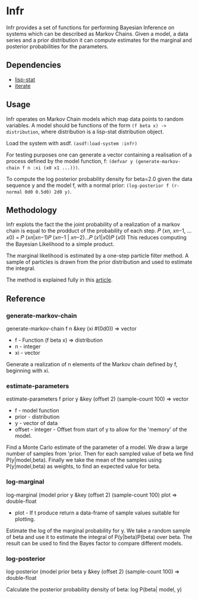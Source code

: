 # Infr
Infr provides a set of functions for performing Bayesian Inference on systems which can be described as Markov Chains. Given a model, a data series and a prior distribution it can compute estimates for the marginal and posterior probabilities for the parameters.

## Dependencies

* [lisp-stat](https://lisp-stat.dev)
* [iterate](https://iterate.common-lisp.dev)

## Usage
Infr operates on Markov Chain models which map data points to random variables. A model should be functions of the form `(f beta x) -> distribution`, where distribution is a lisp-stat distribution object.

Load the system with asdf.
```(asdf:load-system :infr)```

For testing purposes one can generate a vector containing a realisation of a process defined by the model function, f:
```(defvar y (generate-markov-chain f n :xi (x0 x1 ...)))```.

To compute the log posterior probability density for beta=2.0 given the data sequence y and the model f, with a normal prior:
```(log-posterior f (r-normal 0d0 0.5d0) 2d0 y)```.

## Methodology
Infr explots the fact the the joint probability of a realization of a markov chain is equal to the prodduct of the probability of each step.
𝑃 (𝑥𝑛, 𝑥𝑛−1, …𝑥0) = 𝑃 (𝑥𝑛|𝑥𝑛−1)𝑃 (𝑥𝑛−1 | 𝑥𝑛−2)…𝑃 (𝑥1|𝑥0)𝑃 (𝑥0)
This reduces computing the Bayesian Likelihood to a simple product.

The marginal likelihood is estimated by a one-step particle filter method. A sample of particles is drawn from the prior distribution and used to estimate the integral.

The method is explained fully in this [article](Bayesian%20Inference%20for%20Dynamical%20Systems.pdf).

## Reference
### generate-markov-chain
generate-markov-chain f n &key (xi #(0d0))
=> vector
* f - Function (f beta x) => distribution
* n - integer
* xi - vector

Generate a realization of n elements of the Markov chain defined by f, beginning with xi.

### estimate-parameters
estimate-parameters f prior y &key (offset 2) (sample-count 100)
=> vector
* f - model function
* prior - distribution
* y - vector of data
* offset - integer - Offset from start of y to allow for the 'memory' of the model.

Find a Monte Carlo estimate of the parameter of a model.  We draw a large
number of samples from 'prior. Then for each sampled value of beta we find
P(y|model,beta). Finally we take the mean of the samples using P(y|model,beta)
as weights, to find an expected value for beta.

### log-marginal
log-marginal (model prior y &key (offset 2) (sample-count 100) plot
=> double-float
* plot - If t produce return a data-frame of sample values suitable for plotting.

Estimate the log of the marginal probability for y. We take a random sample of beta and use it to estimate the integral of P(y|beta)P(beta) over beta.
The result can be used to find the Bayes factor to compare different models.

### log-posterior
log-posterior (model prior beta y &key (offset 2) (sample-count 100)
=> double-float

Calculate the posterior probability density of beta: log P(beta| model, y)
